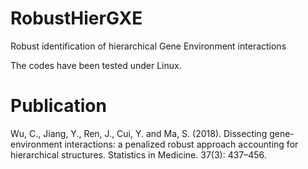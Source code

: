 # RobustHierGXE
Robust identification of hierarchical Gene Environment interactions


The codes have been tested under Linux.

# Publication
Wu, C., Jiang, Y., Ren, J., Cui, Y. and Ma, S. (2018). Dissecting gene-environment interactions: a penalized robust approach accounting for hierarchical structures. Statistics in Medicine. 37(3): 437–456.
